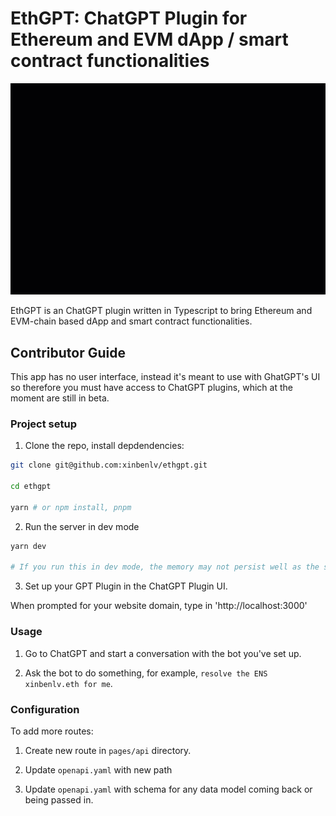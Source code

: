 # EthGPT: ChatGPT Plugin for Ethereum and EVM dApp / smart contract functionalities

![demo](./public/demo.gif)

EthGPT is an ChatGPT plugin written in Typescript to bring Ethereum and EVM-chain based dApp and smart contract functionalities.

## Contributor Guide

This app has no user interface, instead it's meant to use with GhatGPT's UI so therefore you must have access to ChatGPT plugins, which at the moment are still in beta.

### Project setup

1. Clone the repo, install depdendencies:

```sh
git clone git@github.com:xinbenlv/ethgpt.git

cd ethgpt

yarn # or npm install, pnpm
```

2. Run the server in dev mode

```sh
yarn dev

# If you run this in dev mode, the memory may not persist well as the server will randomly restart sometimes
```

3. Set up your GPT Plugin in the ChatGPT Plugin UI.

When prompted for your website domain, type in 'http://localhost:3000'

### Usage

1. Go to ChatGPT and start a conversation with the bot you've set up.

2. Ask the bot to do something, for example, `resolve the ENS xinbenlv.eth for me`.

### Configuration

To add more routes:

1. Create new route in `pages/api` directory.

2. Update `openapi.yaml` with new path

3. Update `openapi.yaml` with schema for any data model coming back or being passed in.